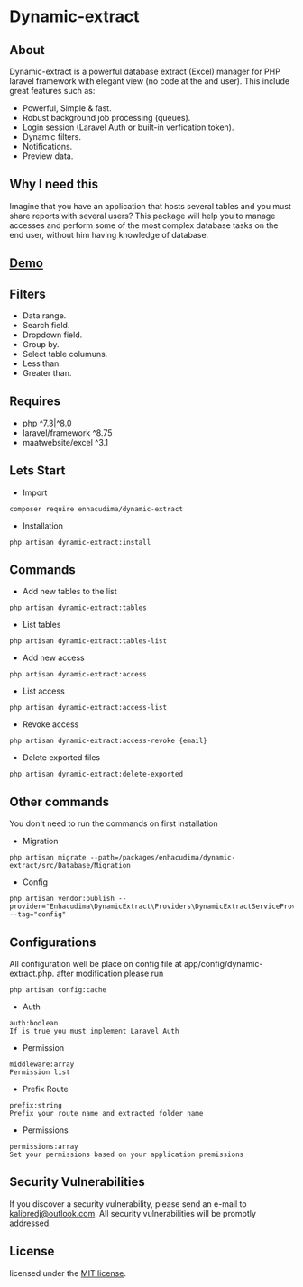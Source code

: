 # Dynamic-extract

## About

Dynamic-extract is a powerful database extract (Excel) manager for PHP laravel framework with elegant view (no code at the and user). This include great features such as:

- Powerful, Simple & fast.
- Robust background job processing (queues).
- Login session (Laravel Auth or built-in verfication token).
- Dynamic filters.
- Notifications.
- Preview data.
## Why I need this
Imagine that you have an application that hosts several tables and you must share reports with several users? This package will help you to manage accesses and perform some of the most complex database tasks on the end user, without him having knowledge of database.
##  [Demo](https://youtu.be/oQK7-5tglKs)

## Filters
- Data range.
- Search field.
- Dropdown field.
- Group by.
- Select table columuns.
- Less than.
- Greater than. 

## Requires
- php ^7.3|^8.0
- laravel/framework ^8.75 
- maatwebsite/excel ^3.1


## Lets Start

- Import
```` 
composer require enhacudima/dynamic-extract
````
- Installation
```` 
php artisan dynamic-extract:install
````
## Commands

- Add new tables to the list
```` 
php artisan dynamic-extract:tables
```` 
- List tables
```` 
php artisan dynamic-extract:tables-list
```` 
- Add new access 
```` 
php artisan dynamic-extract:access
```` 
- List access
```` 
php artisan dynamic-extract:access-list
```` 
- Revoke access
```` 
php artisan dynamic-extract:access-revoke {email}
```` 
- Delete exported files
```` 
php artisan dynamic-extract:delete-exported
````
## Other commands
You don't need to run the commands on first installation
- Migration
```` 
php artisan migrate --path=/packages/enhacudima/dynamic-extract/src/Database/Migration
```` 
- Config
````
php artisan vendor:publish --provider="Enhacudima\DynamicExtract\Providers\DynamicExtractServiceProvider" --tag="config"
````

## Configurations

All configuration well be place on config file at app/config/dynamic-extract.php. after modification please run 
````
php artisan config:cache
````
- Auth
```` 
auth:boolean 
If is true you must implement Laravel Auth 
```` 

- Permission
```` 
middleware:array 
Permission list
```` 

- Prefix Route
```` 
prefix:string 
Prefix your route name and extracted folder name
```` 

- Permissions
```` 
permissions:array 
Set your permissions based on your application premissions
```` 

## Security Vulnerabilities

If you discover a security vulnerability, please send an e-mail to [kalibredj@outlook.com](mailto:kalibredj@outlook.com). All security vulnerabilities will be promptly addressed.

## License

licensed under the [MIT license](https://opensource.org/licenses/MIT).
